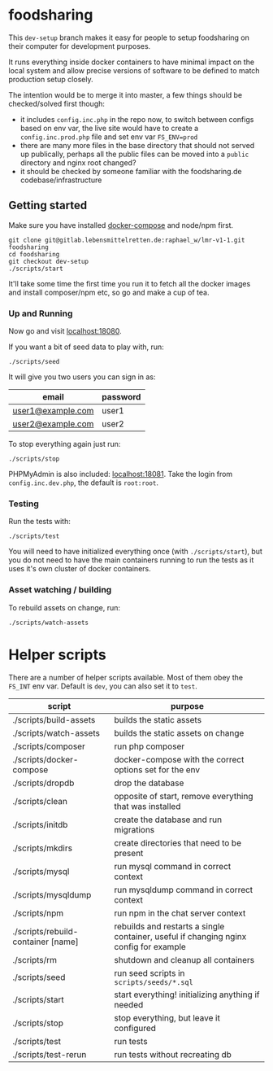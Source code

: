 # foodsharing

This `dev-setup` branch makes it easy for people to setup foodsharing on their computer
for development purposes.

It runs everything inside docker containers to have minimal impact on the local system and
allow precise versions of software to be defined to match production setup closely.

The intention would be to merge it into master, a few things should be checked/solved first
though:

* it includes `config.inc.php` in the repo now, to switch between configs based on env var, the live site would have to create a `config.inc.prod.php` file and set env var `FS_ENV=prod`
* there are many more files in the base directory that should not served up publically, perhaps all the public files can be moved into a `public` directory and nginx root changed?
* it should be checked by someone familiar with the foodsharing.de codebase/infrastructure

## Getting started

Make sure you have installed
[docker-compose](https://docs.docker.com/compose/install/) and node/npm first.

```
git clone git@gitlab.lebensmittelretten.de:raphael_w/lmr-v1-1.git foodsharing
cd foodsharing
git checkout dev-setup
./scripts/start
```

It'll take some time the first time you run it to fetch all the docker images and 
install composer/npm etc, so go and make a cup of tea.

### Up and Running

Now go and visit [localhost:18080](http://localhost:18080).

If you want a bit of seed data to play with, run:

```
./scripts/seed
```

It will give you two users you can sign in as:

| email             | password |
|-------------------|----------|
| user1@example.com | user1    |
| user2@example.com | user2    |

To stop everything again just run:

```
./scripts/stop
```

PHPMyAdmin is also included: [localhost:18081](http://localhost:18081).
Take the login from `config.inc.dev.php`, the default is `root:root`.

### Testing

Run the tests with:

```
./scripts/test
```

You will need to have initialized everything once (with `./scripts/start`),
but you do not need to have the main containers running to run the tests
as it uses it's own cluster of docker containers.

### Asset watching / building

To rebuild assets on change, run:

```
./scripts/watch-assets
```

# Helper scripts

There are a number of helper scripts available. Most of them obey the `FS_INT` env var. Default is `dev`, you can also set it to `test`.

| script | purpose |
|--------|---------|
| ./scripts/build-assets | builds the static assets |
| ./scripts/watch-assets | builds the static assets on change |
| ./scripts/composer | run php composer |
| ./scripts/docker-compose | docker-compose with the correct options set for the env |
| ./scripts/dropdb | drop the database |
| ./scripts/clean | opposite of start, remove everything that was installed |
| ./scripts/initdb | create the database and run migrations |
| ./scripts/mkdirs | create directories that need to be present |
| ./scripts/mysql | run mysql command in correct context |
| ./scripts/mysqldump | run mysqldump command in correct context |
| ./scripts/npm | run npm in the chat server context |
| ./scripts/rebuild-container [name] | rebuilds and restarts a single container, useful if changing nginx config for example |
| ./scripts/rm | shutdown and cleanup all containers |
| ./scripts/seed | run seed scripts in `scripts/seeds/*.sql` |
| ./scripts/start| start everything! initializing anything if needed |
| ./scripts/stop | stop everything, but leave it configured |
| ./scripts/test | run tests |
| ./scripts/test-rerun | run tests without recreating db |
